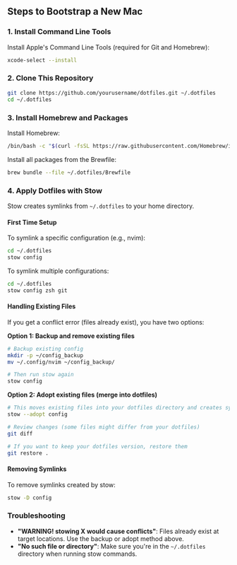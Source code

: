## Steps to Bootstrap a New Mac

### 1. Install Command Line Tools

Install Apple's Command Line Tools (required for Git and Homebrew):

```zsh
xcode-select --install
```

### 2. Clone This Repository

```zsh
git clone https://github.com/yourusername/dotfiles.git ~/.dotfiles
cd ~/.dotfiles
```

### 3. Install Homebrew and Packages

Install Homebrew:

```zsh
/bin/bash -c "$(curl -fsSL https://raw.githubusercontent.com/Homebrew/install/HEAD/install.sh)"
```

Install all packages from the Brewfile:

```zsh
brew bundle --file ~/.dotfiles/Brewfile
```

### 4. Apply Dotfiles with Stow

Stow creates symlinks from `~/.dotfiles` to your home directory.

#### First Time Setup

To symlink a specific configuration (e.g., nvim):

```zsh
cd ~/.dotfiles
stow config
```

To symlink multiple configurations:

```zsh
cd ~/.dotfiles
stow config zsh git
```

#### Handling Existing Files

If you get a conflict error (files already exist), you have two options:

**Option 1: Backup and remove existing files**

```zsh
# Backup existing config
mkdir -p ~/config_backup
mv ~/.config/nvim ~/config_backup/

# Then run stow again
stow config
```

**Option 2: Adopt existing files (merge into dotfiles)**

```zsh
# This moves existing files into your dotfiles directory and creates symlinks
stow --adopt config

# Review changes (some files might differ from your dotfiles)
git diff

# If you want to keep your dotfiles version, restore them
git restore .
```

#### Removing Symlinks

To remove symlinks created by stow:

```zsh
stow -D config
```

### Troubleshooting

- **"WARNING! stowing X would cause conflicts"**: Files already exist at target locations. Use the backup or adopt method above.
- **"No such file or directory"**: Make sure you're in the `~/.dotfiles` directory when running stow commands.
